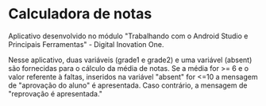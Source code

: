 # Calculadora de notas

Aplicativo desenvolvido no módulo "Trabalhando com o Android Studio e Principais Ferramentas" - Digital Inovation One.

Nesse aplicativo, duas variáveis (grade1 e grade2) e uma variável (absent) são fornecidas para o cálculo da média de notas. Se a média for >= 6 e o valor referente à faltas, inseridos na variável "absent" for <=10  a mensagem de "aprovação do aluno" é apresentada. Caso contrário, a mensagem de "reprovação é apresentada."  

